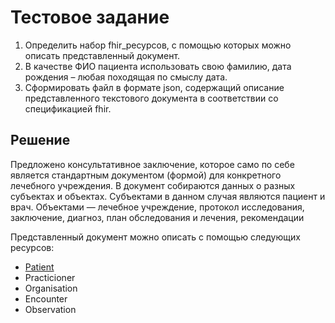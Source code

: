 # Тестовое задание
1. Определить набор fhir_ресурсов, с помощью которых можно описать представленный документ.
1. В качестве ФИО пациента использовать свою фамилию, дата рождения – любая походящая по смыслу дата.
1. Сформировать файл в формате json, содержащий описание представленного текстового документа в соответствии со спецификацией fhir.

## Решение
Предложено консультативное заключение, которое само по себе является стандартным документом (формой) для конкретного лечебного учреждения.
В документ собираются данных о разных субъектах и объектах.
Субъектами в данном случая являются пациент и врач. Объектами — лечебное учреждение, протокол исследования, заключение, диагноз, план обследования и лечения, рекомендации

Представленный документ можно описать с помощью следующих ресурсов:
- [Patient](/patient.fhir.json)
- Practicioner
- Organisation
- Encounter
- Observation
